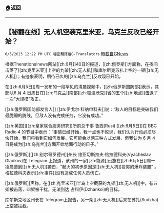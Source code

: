###  [:house:返回](README.md)
---


## 【秘翻在线】无人机空袭克里米亚，乌克兰反攻已经开始？
`6/5/2023 12:22 PM UTC 秘密翻譯組G-Translators` [轉載自GNews](https://gnews.org/articles/1359023)

根据Thenationalnews网站[[zh:6月]]40日的报道，[[zh:俄罗斯]]方面称，在夜间击落了[[zh:克里米亚]]上空的九架[[zh:无人机]]和库尔斯克苏扎上空的一架[[zh:无人机]]；有迹象表明，期待已久的[[zh:乌克兰]]反攻现已开始。

在[[zh:6月5日]]周一发布的一段罕见的清晨视频中，[[zh:俄罗斯国防部]]表示，其部队6 月 4 日周日在[[zh:乌克兰]]南部[[zh:顿涅茨克]]省的五个[[zh:地点]]击退了一次“大规模”攻击。

[[zh:俄罗斯国防部发言人]] [[zh:伊戈尔·科纳申科夫]]说：“敌人的目标是突破我们最脆弱的防线，但敌人没有完成任务，它没有成功。”

[[zh:英国]][[zh:皇家联合服务研究]]所前总干事 鲁西(Rusi) [[zh:6月5日]]在 BBC Radio 4 的节目中表示：“事情已经开始，我一点也不惊讶，我们认为行动必须尽快开始，我们将看到它如何发展。它可能会以两三种方式发展，但我认为 6 月 4 日将成为[[zh:乌克兰]]方面开始地面行动的日子。”

[[zh:俄罗斯]][[zh:别尔哥罗德州]]州长 维亚切斯拉夫·格拉德科夫(Vyacheslav Gladkov)在 Telegram 上报道，该州的一家[[zh:能源]]设施在[[zh:6月5日]]周一凌晨遭到[[zh:无人机]]袭击，“起火的初步原因是[[zh:无人机]]投掷的爆炸装置” 。格拉德科夫表示[[zh:事件]]没有造成任何人员伤亡。

[[zh:俄罗斯]]声称，在[[zh:克里米亚]]半岛上空截获的九架[[zh:无人机]]中，有五架被击落，四架被干扰，无法到达 占科伊(Dzhankoi)的目标。

库尔斯克地区州长在 Telegram上报告，另一架[[zh:无人机]]后来在苏扎(Sudzha)上空被拦截。
